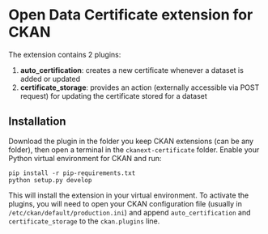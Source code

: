 # Open Data Certificate extension for CKAN

The extension contains 2 plugins:

1. **auto_certification**: creates a new certificate whenever a dataset is added or updated
2. **certificate_storage**: provides an action (externally accessible via POST request) for updating the certificate stored for a dataset


## Installation

Download the plugin in the folder you keep CKAN extensions (can be any folder), then open a terminal in the `ckanext-certificate` folder. Enable your Python virtual environment for CKAN and run:

```
pip install -r pip-requirements.txt
python setup.py develop
```

This will install the extension in your virtual environment. To activate the plugins, you will need to open your CKAN configuration file (usually in `/etc/ckan/default/production.ini`) and append `auto_certification` and `certificate_storage` to the `ckan.plugins` line.
